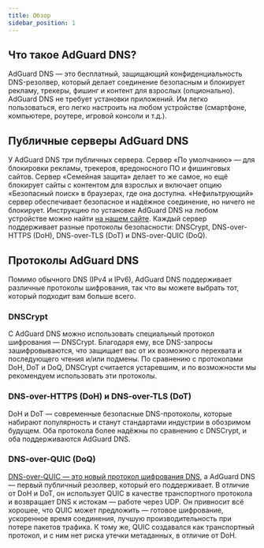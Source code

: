 ```yaml
---
title: Обзор
sidebar_position: 1
---
```


## Что такое AdGuard DNS?

AdGuard DNS — это бесплатный, защищающий конфиденциальность DNS-резолвер, который делает соединение безопасным и блокирует рекламу, трекеры, фишинг и контент для взрослых (опционально). AdGuard DNS не требует установки приложений. Им легко пользоваться, его легко настроить на любом устройстве (смартфоне, компьютере, роутере, игровой консоли и т.д.).


## Публичные серверы AdGuard DNS
У AdGuard DNS три публичных сервера. Сервер «По умолчанию» — для блокировки рекламы, трекеров, вредоносного ПО и фишинговых сайтов. Сервер «Семейная защита» делает то же самое, но ещё блокирует сайты с контентом для взрослых и включает опцию «Безопасный поиск» в браузерах, где она доступна. «Нефильтрующий» сервер обеспечивает безопасное и надёжное соединение, но ничего не блокирует. Инструкцию по установке AdGuard DNS на любом устройстве можно найти [на нашем сайте](https://adguard-dns.io/en/public-dns.html). Каждый сервер поддерживает разные протоколы безопасности: DNSCrypt, DNS-over-HTTPS (DoH), DNS-over-TLS (DoT) и DNS-over-QUIC (DoQ).


## Протоколы AdGuard DNS
Помимо обычного DNS (IPv4 и IPv6), AdGuard DNS поддерживает различные протоколы шифрования, так что вы можете выбрать тот, который подходит вам больше всего.

### DNSCrypt
С AdGuard DNS можно использовать специальный протокол шифрования — DNSCrypt. Благодаря ему, все DNS-запросы зашифровываются, что защищает вас от их возможного перехвата и последующего чтения и/или подмены. По сравнению с протоколами DoH, DoT и DoQ, DNSCrypt считается устаревшим, и по возможности мы рекомендуем использовать эти протоколы.

### DNS-over-HTTPS (DoH) и DNS-over-TLS (DoT)
DoH и DoT — современные безопасные DNS-протоколы, которые набирают популярность и станут стандартами индустрии в обозримом будущем. Оба протокола более надёжны по сравнению с DNSCrypt, и оба поддерживаются AdGuard DNS.

### DNS-over-QUIC (DoQ)
[DNS-over-QUIC — это новый протокол шифрования DNS](https://adguard.com/en/blog/dns-over-quic.html), а AdGuard DNS — первый публичный резолвер, который его поддерживает. В отличие от DoH и DoT, он использует QUIC в качестве транспортного протокола и возвращает DNS к истокам — работе через UDP. Он привносит всё хорошее, что QUIC может предложить — готовое шифрование, ускоренное время соединения, лучшую производительность при потере пакетов трафика. К тому же, QUIC создавался как транспортный протокол, и с ним нет риска утечки метаданных, в отличие от DoH.


